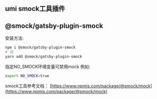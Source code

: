 umi smock工具插件
---

## @smock/gatsby-plugin-smock

安装方法:
```bash
npm i @smock/gatsby-plugin-smock
# 或
yarn add @smock/gatsby-plugin-smock
```

指定NO_SMOCK环境变量可禁用mock
例如:
```bash
export NO_SMOCK=true
```

smock工具参考文档：
[https://www.npmjs.com/package/@smock/mock](https://www.npmjs.com/package/@smock/mock)
